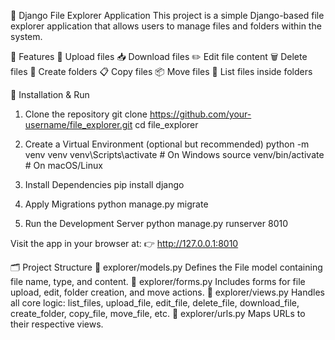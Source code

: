 📁 Django File Explorer Application
This project is a simple Django-based file explorer application that allows users to manage files and folders within the system.

🔧 Features
📄 Upload files
📥 Download files
✏️ Edit file content
🗑️ Delete files
📂 Create folders
📋 Copy files
📦 Move files
📁 List files inside folders


🚀 Installation & Run
1. Clone the repository
   git clone https://github.com/your-username/file_explorer.git
   cd file_explorer

2. Create a Virtual Environment (optional but recommended)
    python -m venv venv
    venv\Scripts\activate  # On Windows
    source venv/bin/activate  # On macOS/Linux

3. Install Dependencies
    pip install django

4. Apply Migrations
  python manage.py migrate

5. Run the Development Server
   python manage.py runserver 8010

Visit the app in your browser at:
👉 http://127.0.0.1:8010


🗂️ Project Structure
📁 explorer/models.py
Defines the File model containing file name, type, and content.
📁 explorer/forms.py
Includes forms for file upload, edit, folder creation, and move actions.
📁 explorer/views.py
Handles all core logic:
list_files, upload_file, edit_file, delete_file, download_file, create_folder, copy_file, move_file, etc.
📁 explorer/urls.py
Maps URLs to their respective views.
